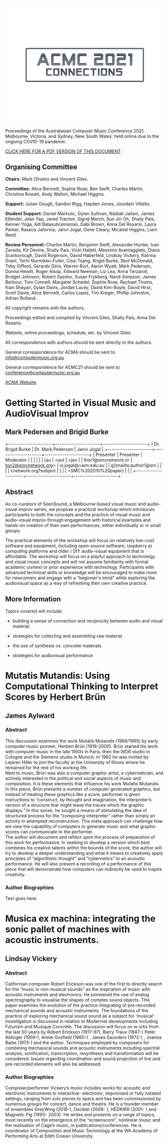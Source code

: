 ![header image, text reads "acmc21: connections"](header.png)

Proceedings of the Australasian Computer Music Conference 2021.
Melbourne, Victoria, and Sydney, New South Wales: held online due to the ongoing COVID-19 pandemic.

[CLICK HERE FOR A PDF VERSION OF THIS DOCUMENT](proceedings.pdf)

## Organising Committee

**Chairs:** Mark Oliveiro and Vincent Giles.

**Committee:** Alice Bennett, Sophie Rose, Ben Swift, Charles Martin, Christina Rowatt, Andy Walton, Michael Higgins.

**Support:** Julian Gough, Sandon Rigg, Hayden Jones, Jourdain Vitiello.

**Student Support:** Daniel Markulic, Dylan Sullivan, Nadiah Jailani, James Ellender, Jean Yap, Jared Tracton, Sigrid Merch, Sun Jin Oh, Shally Pais, Kenner Yoga, Adi Balasubramanian, Gabi Brown, Anna Del Rosario, Laura Parker, Raseca Jallorina, Janvi Jogal, Gene Cleary, Micahel Higgins, Liam Reed.

**Review Personnel:** Charles Martin, Benjamin Swift, Alexander Hunter, Ivan Zavada, Kit Devine, Shally Pais, Vicki Hallett, Massimo Avantaggiato, Diana Scarborough, David Rogerson, David Haberfeld, Lindsay Vickery, Katrina Grant, Terhi Nurmikko-Fuller, Cissi Tsang, Brigid Burke, Skot McDonald, Toby Gifford, Gerardo Dirie, Warren Burt, Aaron Wyatt, Mark Pedersen, Donna Hewitt, Roger Alsop, Edward Neeman, Liz Lea, Anna Terzaroli, Bridget Johnson, Robert Sazdov, Susan Frykberg, Nardi Simpson, James Barbour, Tom Connell, Margaret Schedel, Sophie Rose, Rachael Thoms, Kian Shayan, Dylan Davis, Jordan Lacey, David Kim-Boyle, David Hirst, Scott Davie, Alice Bennett, Carlos Lopez, Tim Kreger, Phillip Johnston, Adrian Bolland.

All copyright remains with the authors.

Proceedings edited and compiled by Vincent Giles, Shally Pais, Anna Del Rosario.

Website, online proceedings, schedule, etc. by Vincent Giles.

All correspondence with authors should be sent directly to the authors.

General correspondence for ACMA should be sent to info@computermusic.org.au

General correspondence for ACMC21 should be sent to conference@computermusic.org.au


[ACMA Website](https://computermusic.org.au)


# Getting Started in Visual Music and AudioVisual Improv

## Mark Pedersen and Brigid Burke

+----------------------+----------------------+----------------------+
| Dr. Brigid Burke     | Dr. Mark Pedersen    | Janvi Jogal          |
+----------------------+----------------------+----------------------+
| Presenter            | Presenter            | Moderator            |
|                      |                      |                      |
| [au                  | <aut                 | <jan                 |
| thor1\@smcnetwork.or | hor2@smcnetwork.org> | vi.jogal@>aim.edu.au |
| g](mailto:author1@sm |                      |                      |
| cnetwork.org?subject |                      |                      |
| =SMC%202010%20paper) |                      |                      |
+----------------------+----------------------+----------------------+

## Abstract

As co-curators of SeenSound, a Melbourne-based visual music and
audio-visual improv series, we propose a practical workshop which
introduces participants to both the concepts and the practice of visual
music and audio-visual improv through engagement with historical
examples and hands-on creation of their own performances, either
individually or in small groups.

The practical elements of the workshop will focus on relatively low-cost
software and equipment, including open-source software, raspberry pi
computing platforms and older / DIY audio-visual equipment that is
affordable. The workshop will focus on a playful approach to technology
and visual music concepts and will not assume familiarity with formal
academic context or prior experience with technology. Participants with
advanced technical skills or knowledge will be encouraged to make room
for newcomers and engage with a \"beginner\'s mind\" while exploring the
audiovisual space as a way of refreshing their own creative practice.

## More Information

Topics covered will include:

-   building a sense of connection and reciprocity between audio and
    visual material

-   strategies for collecting and assembling raw material

-   the use of synthesis vs. concrete materials

-   strategies for audiovisual performance

# Mutatis Mutandis: Using Computational Thinking to Interpret Scores by Herbert Brün  
## James Aylward 

### Abstract
This discussion examines the work Mutatis Mutandis (1968/1995) by early computer music pioneer, Herbert Brün (1918-2000).  Brün started his work with computer music in the late 1950s in Paris, then the WDR studio in Cologne and the Siemens studio in Munich.  In 1962 he was invited by Lejaren Hiller to join the faculty at the University of Illinois where he remained for the rest of his working life.  
Next to music, Brün was also a computer graphic artist, a cybernetician, and actively interested in the political and social aspects of music and composition.  It is these elements that influence his work Mutatis Mutandis.  In this piece, Brün presents a number of computer generated graphics, but instead of treating these graphics like a score, performer is given instructions to “construct, by thought and imagination, the interpreter’s version of a structure that might leave the traces which the graphic displays.”  In this sense, he sought a means of stimulating the idea of structured process for the “composing interpreter” rather than simply an activity in attempted reconstruction.  This meta approach can challenge how we view the capability of computers to generate music and what graphic scores can communicate to the performer.  
The author will document and reflect upon the process of preparation of this work for performance. In seeking to develop a version which best combines his creative talents within the bounds of the score, the author will try to develop a deeper understanding and what it means to creatively apply principles of “algorithmic thought” and “cybernetics” to an acoustic performance.  He will also present a recording of a performance of this piece that will demonstrate how computers can indirectly be used to inspire creativity. 

### Author Biographies
Text goes here.

# Musica ex machina: integrating the sonic pallet of machines with acoustic instruments.
## Lindsay Vickery 

### Abstract

Californian composer Robert Erickson was one of the first to directly search for the “music in non-musical sounds” as the inspiration of music with acoustic instruments and electronics. He pioneered the use of analog spectrography to visualise the shapes of complex sound objects. This paper examines the evolution of the practice integrating of pre-recorded mechanical sounds and acoustic instruments. The foundations of the practice of exploring mechanical sound sound as a subject for 'musical' investigation is discussed in relation to Modernist developments including Futurism and Musique Concrète. The discussion will focus on w orks from the last 50 years by Robert Erickson (1917-97), Barry Traux (1947-) Peter Ablinger (1959-), Annie Gosfield (1960-) , James Saunders (1972-) , Joanna Bailie (1973-) and the author.  Techniques employed by composers for combining mechanical sounds and acoustic instruments including spectral analysis, sonification, transcription, resynthesis and transformation will be considered. Issues regarding coordination and sound projection of live and pre-recorded elements will also be addressed.

### Author Biographies

Composer/performer   Vickery’s   music   includes   works   for   acoustic   and   electronic instruments in interactive- electronic, improvised or fully notated settings, ranging from solo pieces to opera and has been commissioned by numerous groups for concert, dance and  theatre. He  is  a  founder  member  of  ensembles  GreyWing  (2016-),  Decibel  (2009- ), HEDKIKR (2001- )  and  Magnetic  Pig  (1993- 2003). He writes and presents on a range of topics,  most  recently  on  the  emergence  of  the  “screenscore”,  nonlinear music  and  the realisation   of   Cage’s   music, in publications/conferences.   He   is   coordinator  of Composition  and  Music  Technology  at  the  WA  Academy  of  Performing  Arts  at  Edith Cowan University.